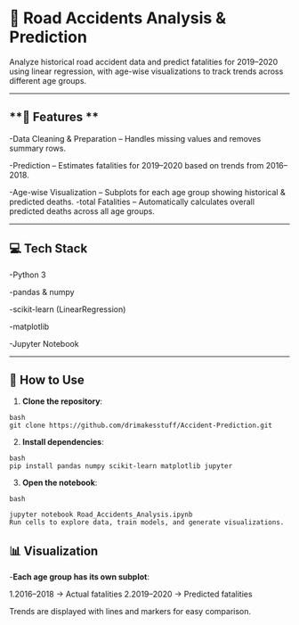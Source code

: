 # **🚦 Road Accidents Analysis & Prediction**

Analyze historical road accident data and predict fatalities for 2019–2020 using linear regression, with age-wise visualizations to track trends across different age groups.

---
## **🔹 Features **

-Data Cleaning & Preparation – Handles missing values and removes summary rows.

-Prediction – Estimates fatalities for 2019–2020 based on trends from 2016–2018.

-Age-wise Visualization – Subplots for each age group showing historical & predicted deaths.
-total Fatalities – Automatically calculates overall predicted deaths across all age groups.


---

## **💻 Tech Stack**

-Python 3

-pandas & numpy

-scikit-learn (LinearRegression)

-matplotlib

-Jupyter Notebook

---

## **🚀 How to Use**

1. **Clone the repository**:
```
bash
git clone https://github.com/drimakesstuff/Accident-Prediction.git

```

2. **Install dependencies**:
```
bash
pip install pandas numpy scikit-learn matplotlib jupyter
```

3. **Open the notebook**:
```
bash

jupyter notebook Road_Accidents_Analysis.ipynb
Run cells to explore data, train models, and generate visualizations.
```

## **📊 Visualization**

-**Each age group has its own subplot**:

1.2016–2018 → Actual fatalities
2.2019–2020 → Predicted fatalities

Trends are displayed with lines and markers for easy comparison.
